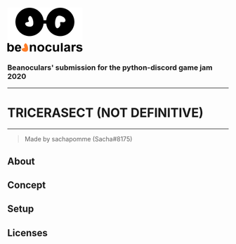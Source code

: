 ![beanoculars' logo](submission/images/icons/beanocularsMINI.png)
### Beanoculars' submission for the python-discord game jam 2020
---
# TRICERASECT (NOT DEFINITIVE)
---
> Made by sachapomme (Sacha#8175)

## About

## Concept

## Setup

## Licenses
